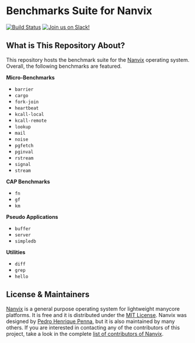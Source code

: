 Benchmarks Suite for Nanvix
============================
[![Build
Status](https://travis-ci.com/nanvix/benchmarks.svg?branch=unstable)](https://travis-ci.com/nanvix/benchmarks)
[![Join us on
Slack!](https://img.shields.io/badge/chat-on%20Slack-e01563.svg)](https://join.slack.com/t/nanvix/shared_invite/zt-4oi19jkm-9VzWnwVWgP5mmYQZHw9LPg)

What is This Repository About?
------------------------------

This repository hosts the benchmark suite for the
[Nanvix](https://github.com/nanvix) operating system. Overall, the
following benchmarks are featured.

**Micro-Benchmarks**

- `barrier`
- `cargo`
- `fork-join`
- `heartbeat`
- `kcall-local`
- `kcall-remote`
- `lookup`
- `mail`
- `noise`
- `pgfetch`
- `pginval`
- `rstream`
- `signal`
- `stream`

**CAP Benchmarks**

- `fn`
- `gf`
- `km`

**Pseudo Applications**

- `buffer`
- `server`
- `simpledb`

**Utilities**

- `diff`
- `grep`
- `hello`

License & Maintainers
---------------------

[Nanvix](https://github.com/nanvix) is a general purpose operating
system for lightweight manycore platforms. It is free and it is
distributed under the [MIT
License](https://raw.githubusercontent.com/nanvix/benchmarks/master/LICENSE).
Nanvix was designed by [Pedro Henrique
Penna](mailto:pedrohenriquepenna@gmail.com), but it is also maintained
by many others. If you are interested in contacting any of the
contributors of this project, take a look in the complete [list of
contributors of
Nanvix](https://raw.githubusercontent.com/nanvix/people/master/CREDITS).
